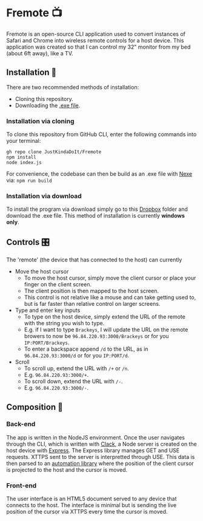 # Fremote 📺
Fremote is an open-source CLI application used to convert instances of Safari and Chrome into wireless remote controls for a host device. This application was created so that I can control my 32" monitor from my bed (about 6ft away), like a TV.

## Installation 📁
There are two recommended methods of installation:
* Cloning this repository.
* Downloading the [.exe file](https://www.dropbox.com/scl/fo/dagkablwswvxfxw7idubl/h?rlkey=bmi7f7ysllwfjvw2y5te8cvx9&dl=0).

### Installation via cloning
To clone this repository from GitHub CLI, enter the following commands into your terminal:
```
gh repo clone JustKindaDoIt/Fremote
npm install
node index.js
```
For convenience, the codebase can then be build as an .exe file with [Nexe](https://github.com/nexe/nexe) via:
`npm run build`

### Installation via download
To install the program via download simply go to this [Dropbox](https://www.dropbox.com/scl/fo/dagkablwswvxfxw7idubl/h?rlkey=bmi7f7ysllwfjvw2y5te8cvx9&dl=0) folder and download the .exe file. This method of installation is currently **windows only**.

## Controls 🎛
The 'remote' (the device that has connected to the host) can currently
* Move the host cursor
  * To move the host cursor, simply move the client cursor or place your finger on the client screen.
  * The client position is then mapped to the host screen.
  * This control is not relative like a mouse and can take getting used to, but is far faster than relative control on larger screens.
* Type and enter key inputs
  * To type on the host device, simply extend the URL of the remote with the string you wish to type.
  * E.g. if I want to type `Brackeys`, I will update the URL on the remote browers to now be `96.84.220.93:3000/Brackeys` or for you `IP:PORT/Brackeys`.
  * To enter a backspace append `/d` to the URL, as in `96.84.220.93:3000/d` or for you `IP:PORT/d`.
* Scroll
  * To scroll up, extend the URL with `/+` or `/n`.
  * E.g. `96.84.220.93:3000/+`.
  * To scroll down, extend the URL with `/-`.
  * E.g. `96.84.220.93:3000/-`.

## Composition 🔎
### Back-end
The app is written in the NodeJS environment. Once the user navigates through the CLI, which is written with [Clack](https://github.com/natemoo-re/clack), a Node server is created on the host device with [Express](https://expressjs.com). The Express library manages GET and USE requests. XTTPS sent to the server is interpretted through USE. This data is then parsed to an [automation library](https://nutjs.dev) where the position of the client cursor is projected to the host and the cursor is moved.
### Front-end
The user interface is an HTML5 document served to any device that connects to the host. The interface is minimal but is sending the live position of the cursor via XTTPS every time the cursor is moved.
